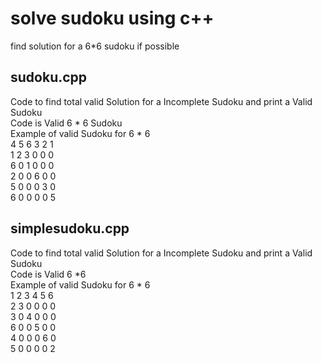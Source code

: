 # solve sudoku using c++
find solution for a 6*6 sudoku if possible

## sudoku.cpp
Code to find total valid Solution for a Incomplete Sudoku and print a Valid Sudoku<br/>
Code is Valid 6 * 6 Sudoku <br/>
Example of valid Sudoku for 6 * 6<br/>
4 5 6 3 2 1<br/>
1 2 3 0 0 0<br/>
6 0 1 0 0 0<br/>
2 0 0 6 0 0<br/>
5 0 0 0 3 0<br/>
6 0 0 0 0 5<br/>



## simplesudoku.cpp
Code to find total valid Solution for a Incomplete Sudoku and print a Valid Sudoku<br/>
Code is Valid 6  *6 <br/>
Example of valid Sudoku for 6 * 6<br/>
1 2 3 4 5 6<br/>
2 3 0 0 0 0<br/>
3 0 4 0 0 0<br/>
6 0 0 5 0 0<br/>
4 0 0 0 6 0<br/>
5 0 0 0 0 2<br/>
